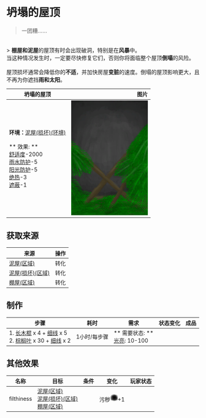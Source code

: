 # 坍塌的屋顶  
> 一团糟……  
<br>  
> <b>棚屋和泥屋</b>的屋顶有时会出现破洞，特别是在<b>风暴</b>中。<br>当这种情况发生时，一定要尽快修复它们，否则你将面临整个屋顶<b>倒塌</b>的风险。<br><br>屋顶损坏通常会降低你的<b>不适</b>，并加快房屋<b>变脏</b>的速度。倒塌的屋顶影响更大，且不再为你遮挡<b>雨和太阳</b>。  
  
  坍塌的屋顶  |   图片   
 ----  |  ----:   
 **环境：**[泥屋(损坏)(环境)](Env_MudHutRuins.md)<br><br>** 效果: **<br>[舒适度](Comfort.md)-2000<br>[雨水防护](RainProtection.md)-5<br>[阳光防护](SunProtection.md)-5<br>[绝热](InsulationHeat.md)-3<br>[遮蔽](Sheltered.md)-1  |  <img decoding="async" src="Sprite/CollapsedRoof.png" href="a.md" style="max-width:300px;max-height:300px;">   
  
## 获取来源  
来源  |  操作  
----  |  ----  
[泥屋(区域)](MudHut.md)  |  转化  
[泥屋(损坏)(区域)](MudHutRuins.md)  |  转化  
[棚屋(区域)](Shed.md)  |  转化  
## 制作  
步骤  |  耗时  |  需求  |  状态变化  |  成品  
----  |  ----  |  ----  |  ----  |  ----  
1. [长木棍](StickLong.md) x 4 + [细线](CordFiber.md) x 5<br>2. [棕榈叶](PalmFronds.md) x 30 + [细线](CordFiber.md) x 2  |  1小时/每步骤  |  ** 需要状态: **<br>[光亮](Light.md): 10-100  |    |    
## 其他效果  
名称  |  目标  |  条件  |  变化  |  玩家状态  
----  |  ----  |  ----  |  ----  |  ----  
filthiness  |  [泥屋(区域)](MudHut.md)<br>[泥屋(损坏)(区域)](MudHutRuins.md)<br>[棚屋(区域)](Shed.md)  |    |  污秽<img decoding="async" src="Sprite/Dirt4.png" href="a.md" style="max-width:20px;max-height:20px;">+1  |    


<script>document.title="坍塌的屋顶 - 卡牌生存百科 Card Survival Wiki";</script>